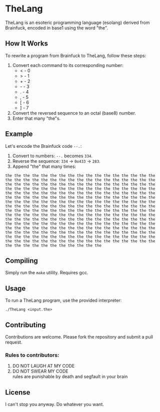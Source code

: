 # TheLang
TheLang is an esoteric programming language (esolang) derived from Brainfuck, encoded in base1 using the word "the".

How It Works
-------------

To rewrite a program from Brainfuck to TheLang, follow these steps:

1. Convert each command to its corresponding number:
	* \< - 0
	* \> - 1
	* \+ - 2
	* \- - 3
	* \. - 4
	* \, - 5
	* \[ - 6
	* \] - 7
2. Convert the reversed sequence to an octal (base8) number.
3. Enter that many "the"s.

Example
-------

Let's encode the Brainfuck code `--.`:

1. Convert to numbers: `--.` becomes `334`.
2. Reverse the sequence: `334` -> `0o433` -> `283`.
3. Append "the" that many times:
```
the the the the the the the the the the the the the the the the the the the the the the the the the the the the the the the the the the the the the the the the the the the the the the the the the the the the the the the the the the the the the the the the the the the the the the the the the the the the the the the the the the the the the the the the the the the the the the the the the the the the the the the the the the the the the the the the the the the the the the the the the the the the the the the the the the the the the the the the the the the the the the the the the the the the the the the the the the the the the the the the the the the the the the the the the the the the the the the the the the the the the the the the the the the the the the the the the the the the the the the the the the the the the the the the the the the the the the the the the the the the the the the the the the the the the the the the the the the the the the the the the the the the the the the the the the the the the the the the the the the the the the the the the the the the the the the the the the the the the the the the the the the
```

Compiling
----------

Simply run the `make` utility. Requires gcc.

Usage
-----

To run a TheLang program, use the provided interpreter:
```
./TheLang <input.the>
```

Contributing
------------

Contributions are welcome. Please fork the repository and submit a pull request.
### Rules to contributors:

1. DO NOT LAUGH AT MY CODE
2. DO NOT SWEAR MY CODE\
rules are punishable by death and segfault in your brain

License
-------
I can't stop you anyway. Do whatever you want.